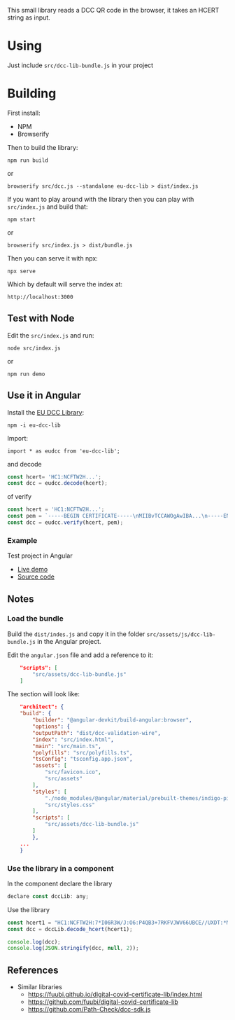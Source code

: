 This small library reads a DCC QR code in the browser, it takes an HCERT string as input.

# Using

Just include `src/dcc-lib-bundle.js` in your project

# Building

First install:

* NPM
* Browserify

Then to build the library:
```
npm run build
```
or
```
browserify src/dcc.js --standalone eu-dcc-lib > dist/index.js
```

If you want to play around with the library then you can play with `src/index.js` and build that:

```
npm start
```

or

```
browserify src/index.js > dist/bundle.js
```

Then you can serve it with npx:

```
npx serve

```

Which by default will serve the index at:

```
http://localhost:3000
```

## Test with Node
Edit the `src/index.js` and run:

```
node src/index.js
``` 
or 
```
npm run demo
```

## Use it in Angular
Install the [EU DCC Library](https://www.npmjs.com/package/eu-dcc-lib):
```
npm -i eu-dcc-lib
```

Import:
```
import * as eudcc from 'eu-dcc-lib';
```
and decode
```js
const hcert= 'HC1:NCFTW2H...';
const dcc = eudcc.decode(hcert);
```
of verify 
```js
const hcert = 'HC1:NCFTW2H...';
const pem = `-----BEGIN CERTIFICATE-----\nMIIBvTCCAWOgAwIBA...\n-----END CERTIFICATE-----`;
const dcc = eudcc.verify(hcert, pem);
```

### Example 
Test project in Angular
* [Live demo](https://skounis.github.io/sk-dcc-lib-test-angular/) 
* [Source code](https://github.com/skounis/sk-dcc-lib-test-angular) 


## Notes 
### Load the bundle 
Build the `dist/indes.js` and copy it in the folder `src/assets/js/dcc-lib-bundle.js` in the Angular project. 

Edit the `angular.json` file and add a reference to it:
```json
    "scripts": [
        "src/assets/dcc-lib-bundle.js"
    ]
```

The section will look like:
```json
    "architect": {
    "build": {
        "builder": "@angular-devkit/build-angular:browser",
        "options": {
        "outputPath": "dist/dcc-validation-wire",
        "index": "src/index.html",
        "main": "src/main.ts",
        "polyfills": "src/polyfills.ts",
        "tsConfig": "tsconfig.app.json",
        "assets": [
            "src/favicon.ico",
            "src/assets"
        ],
        "styles": [
            "./node_modules/@angular/material/prebuilt-themes/indigo-pink.css",
            "src/styles.css"
        ],
        "scripts": [
            "src/assets/dcc-lib-bundle.js"
        ]
        },
    ...
    }
```

### Use the library in a component
In the component declare the library 

```js
declare const dccLib: any;
```

Use the library
```js
const hcert1 = "HC1:NCFTW2H:7*I06R3W/J:O6:P4QB3+7RKFVJWV66UBCE//UXDT:*ML-4D.NBXR+SRHMNIY6EB8I595+6UY9-+0DPIO6C5%0SBHN-OWKCJ6BLC2M.M/NPKZ4F3WNHEIE6IO26LB8:F4:JVUGVY8*EKCLQ..QCSTS+F$:0PON:.MND4Z0I9:GU.LBJQ7/2IJPR:PAJFO80NN0TRO1IB:44:N2336-:KC6M*2N*41C42CA5KCD555O/A46F6ST1JJ9D0:.MMLH2/G9A7ZX4DCL*010LGDFI$MUD82QXSVH6R.CLIL:T4Q3129HXB8WZI8RASDE1LL9:9NQDC/O3X3G+A:2U5VP:IE+EMG40R53CG9J3JE1KB KJA5*$4GW54%LJBIWKE*HBX+4MNEIAD$3NR E228Z9SS4E R3HUMH3J%-B6DRO3T7GJBU6O URY858P0TR8MDJ$6VL8+7B5$G CIKIPS2CPVDK%K6+N0GUG+TG+RB5JGOU55HXDR.TL-N75Y0NHQTZ3XNQMTF/ZHYBQ$8IR9MIQHOSV%9K5-7%ZQ/.15I0*-J8AVD0N0/0USH.3";
const dcc = dccLib.decode_hcert(hcert1);

console.log(dcc);
console.log(JSON.stringify(dcc, null, 2));
```

## References
* Similar libraries
   * https://fuubi.github.io/digital-covid-certificate-lib/index.html 
   * https://github.com/fuubi/digital-covid-certificate-lib
   * https://github.com/Path-Check/dcc-sdk.js
